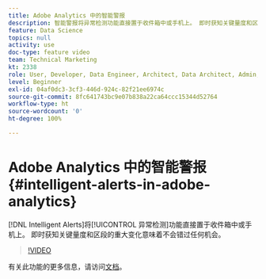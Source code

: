 ```yaml
---
title: Adobe Analytics 中的智能警报
description: 智能警报将异常检测功能直接置于收件箱中或手机上。 即时获知关键量度和区段的重大变化意味着不会错过任何机会。
feature: Data Science
topics: null
activity: use
doc-type: feature video
team: Technical Marketing
kt: 2338
role: User, Developer, Data Engineer, Architect, Data Architect, Admin, Leader
level: Beginner
exl-id: 04af0dc3-3cf3-446d-924c-82f21ee6974c
source-git-commit: 8fc641743bc9e07b838a22ca64ccc15344d52764
workflow-type: ht
source-wordcount: '0'
ht-degree: 100%

---
```


# Adobe Analytics 中的智能警报 {#intelligent-alerts-in-adobe-analytics}

[!DNL Intelligent Alerts]将[!UICONTROL 异常检测]功能直接置于收件箱中或手机上。 即时获知关键量度和区段的重大变化意味着不会错过任何机会。

>[!VIDEO](https://video.tv.adobe.com/v/25446/?quality=12&learn=on)

有关此功能的更多信息，请访问[文档](https://experienceleague.adobe.com/docs/analytics/analyze/analysis-workspace/virtual-analyst/intelligent-alerts/intellligent-alerts.html?lang=zh-Hans)。

